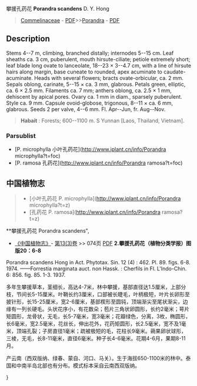 攀援孔药花 **Porandra scandens** D. Y. Hong

> [Commelinaceae](http://www.iplant.cn/info/Commelinaceae?t=foc) - [PDF](http://www.iplant.cn/foc/pdf/Commelinaceae.pdf)>>[Porandra](http://www.iplant.cn/info/Porandra?t=foc) - [PDF](http://www.iplant.cn/foc/pdf/Porandra.pdf)

## Description

Stems 4--7 m, climbing, branched distally; internodes 5--15 cm. Leaf sheaths ca. 3 cm, puberulent, mouth hirsute-ciliate; petiole extremely short; leaf blade long ovate to lanceolate, 18--23 × 3--4.7 cm, with a line of hirsute hairs along margin, base cuneate to rounded, apex acuminate to caudate-acuminate. Heads with several flowers; bracts ovate-orbicular, ca. 2 mm. Sepals oblong, carinate, 5--15 × ca. 3 mm, glabrous. Petals green, elliptic, ca. 6 × 2.5 mm. Filaments ca. 7 mm; anthers oblong, ca. 2.5 × 1 mm, dehiscent by apical pores. Ovary ca. 1 mm in diam., sparsely puberulent. Style ca. 9 mm. Capsule ovoid-globose, trigonous, 8--11 × ca. 6 mm, glabrous. Seeds 2 per valve, 4--6 mm. Fl. Apr--Jun, fr. Aug--Nov.


> **Habait** : 
> Forests; 600--1100 m. S Yunnan [Laos, Thailand, Vietnam].

### Parsublist

* [P.  microphylla  小叶孔药花](http://www.iplant.cn/info/Porandra microphylla?t=foc)
* [P.  ramosa  孔药花](http://www.iplant.cn/info/Porandra ramosa?t=foc)

## 中国植物志

> * [小叶孔药花  P.  microphylla](http://www.iplant.cn/info/Porandra microphylla?t=z)
> * [孔药花  P.  ramosa](http://www.iplant.cn/info/Porandra ramosa?t=z)


**攀援孔药花 Porandra scandens",


* [《中国植物志》](http://www.iplant.cn/frps)- [第13(3)卷](http://www.iplant.cn/frps/vol/13(3)) >> 074页 [PDF](http://www.iplant.cn/frps/pdf/13(3)/074a.pdf)
**2.攀援孔药花（植物分类学报）图版20：6-8**

Porandra scandens Hong in Act. Phytotax. Sin. 12 (4) : 462. Pl. 89. figs. 6-8. 1974. ——Forrestia marginata auct. non Hassk. : Cherfils in Fl. L'Indo-Chin. 6: 856. fig. 85. 1-3. 1937.

多年生攀援草本，茎细长，高达4-7米，林中攀援，基部直径达1.5厘米，上部分枝，节间长5-15厘米。叶鞘长约3厘米，口部被长睫毛，叶柄极短，叶片长卵形至披针形，长15-25厘米，宽2-6厘米，基部楔形至圆钝，顶端渐尖至尾状渐尖，边缘有一列长硬毛。头状花序小，有花数朵；苞片三角状卵圆形，长约2毫米；萼片矩圆形，龙骨状，无毛，长5-7毫米，宽3毫米；花瓣绿色，分离，3枚，椭圆形，长6毫米，宽2.5毫米，花丝长，伸出花外，花药矩圆形，长2.5毫米，宽不及1毫米，顶端孔裂；子房直径1毫米；疏被极短的毛，花柱长9毫米。蒴果卵状球形，三棱，无毛，长8-11毫米，直径6毫米。种子长4-6毫米。花期4-6月，果期8-11月。

产云南（西双版纳、绿春、蒙自、河口、马关）。生于海拔650-1100米的林中。泰国和中南半岛北部也有分布。模式标本采自云南西双版纳。

}